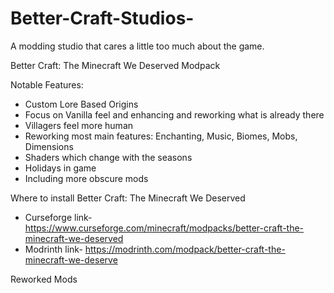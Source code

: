 # Better-Craft-Studios-
A modding studio that cares a little too much about the game.

Better Craft: The Minecraft We Deserved Modpack 

Notable Features: 
* Custom Lore Based Origins
* Focus on Vanilla feel and enhancing and reworking what is already there
* Villagers feel more human
* Reworking most main features: Enchanting, Music, Biomes, Mobs, Dimensions
* Shaders which change with the seasons
* Holidays in game
* Including more obscure mods


Where to install Better Craft: The Minecraft We Deserved 
* Curseforge link- https://www.curseforge.com/minecraft/modpacks/better-craft-the-minecraft-we-deserved
* Modrinth link- https://modrinth.com/modpack/better-craft-the-minecraft-we-deserve

Reworked Mods
